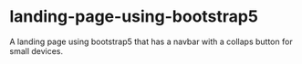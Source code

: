 # landing-page-using-bootstrap5
A landing page using bootstrap5 that has a navbar with a collaps button for small devices.
